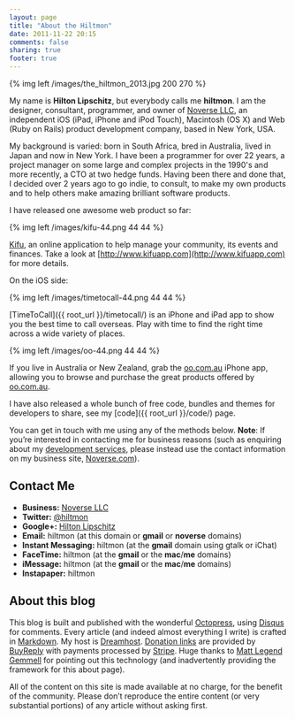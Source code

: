 ```yaml
---
layout: page
title: "About the Hiltmon"
date: 2011-11-22 20:15
comments: false
sharing: true
footer: true
---
```


{% img left /images/the_hiltmon_2013.jpg 200 270 %}

My name is **Hilton Lipschitz**, but everybody calls me **hiltmon**.  I am the designer, consultant,  programmer, and owner of [Noverse LLC](http://www.noverse.com), an independent iOS (iPad, iPhone and iPod Touch), Macintosh (OS X) and Web (Ruby on Rails) product development company, based in New York, USA.

My background is varied: born in South Africa, bred in Australia, lived in Japan and now in New York.  I have been a programmer for over 22 years, a project manager on some large and complex projects in the 1990's and more recently, a CTO at two hedge funds.  Having been there and done that, I decided over 2 years ago to go indie, to consult, to make my own products and to help others make amazing brilliant software products.

I have released one awesome web product so far:

{% img left /images/kifu-44.png 44 44 %}

[Kifu](http://www.kifuapp.com), an online application to help manage your community, its events and finances. Take a look at [http://www.kifuapp.com](http://www.kifuapp.com) for more details.

On the iOS side:

{% img left /images/timetocall-44.png 44 44 %}

[TimeToCall]({{ root_url }}/timetocall/) is an iPhone and iPad app to show you the best time to call overseas. Play with time to find the right time across a wide variety of places.

{% img left /images/oo-44.png 44 44 %}

If you live in Australia or New Zealand, grab the [oo.com.au](http://itunes.apple.com/au/app/oo-com-au/id422693241) iPhone app, allowing you to browse and purchase the great products offered by [oo.com.au](http://www.oo.com.au).

I have also released a whole bunch of free code, bundles and themes for developers to share, see my [code]({{ root_url }}/code/) page.

You can get in touch with me using any of the methods below. **Note**: If you’re interested in contacting me for business reasons (such as enquiring about my [development services](http://www.noverse.com/services/), please instead use the contact information on my business site, [Noverse.com](http://www.noverse.com)).

## Contact Me

* **Business:** [Noverse LLC](http://www.noverse.com)
* **Twitter:** [@hiltmon](http://twitter.com/hiltmon)
* **Google+:** <a rel="me" rel="author" href="https://plus.google.com/113086997418205675032">Hilton Lipschitz</a>
* **Email:** hiltmon (at this domain or **gmail** or **noverse** domains)
* **Instant Messaging:** hiltmon (at the **gmail** domain using gtalk or iChat)
* **FaceTime:** hiltmon (at the **gmail** or the **mac**/**me** domains)
* **iMessage:** hiltmon (at the **gmail** or the **mac**/**me** domains)
* **Instapaper:** hiltmon

## About this blog

This blog is built and published with the wonderful [Octopress](http://octopress.org), using [Disqus](http://www.disqus.com) for comments. Every article (and indeed almost everything I write) is crafted in [Markdown](http://daringfireball.net/projects/markdown/). My host is [Dreamhost](http://dreamhost.com/).  <a href="https://secure.buyreply.net/Order/MicroCart/hiltmon?DONATE=1" target="_blank">Donation links</a> are provided by [BuyReply](http://www.buyreply.com) with payments processed by [Stripe](http://www.stripe.com).  Huge thanks to [Matt Legend Gemmell](http://mattgemmell.com) for pointing out this technology (and inadvertently providing the framework for this about page).

All of the content on this site is made available at no charge, for the benefit of the community. Please don’t reproduce the entire content (or very substantial portions) of any article without asking first.
